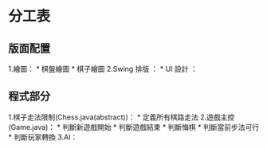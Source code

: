 分工表
===========

版面配置
-----------

1.繪圖：
	* 棋盤繪圖
	* 棋子繪圖
2.Swing 排版 ：
	* UI 設計 ：

程式部分
-----------
1.棋子走法限制(Chess.java(abstract))：
	* 定義所有棋路走法
2.遊戲主控(Game.java)：
	* 判斷新遊戲開始
	* 判斷遊戲結束
	* 判斷悔棋
	* 判斷當前步法可行
	* 判斷玩家轉換
3.AI：